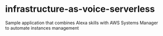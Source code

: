 # infrastructure-as-voice-serverless
Sample application that combines Alexa skills with AWS Systems Manager to automate instances management
